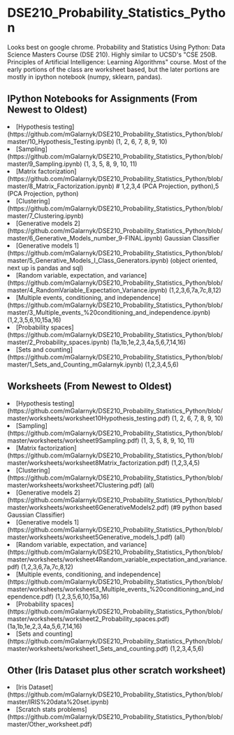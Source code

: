 # DSE210_Probability_Statistics_Python
Looks best on google chrome. 
Probability and Statistics Using Python: Data Science Masters Course (DSE 210).
Highly similar to UCSD's "CSE 250B. Principles of Artificial Intelligence: Learning Algorithms" course.
Most of the early portions of the class are worksheet based, but the later portions are mostly in ipython notebook (numpy, sklearn, pandas).

## IPython Notebooks for Assignments (From Newest to Oldest) 

  <li>[Hypothesis testing](https://github.com/mGalarnyk/DSE210_Probability_Statistics_Python/blob/master/10_Hypothesis_Testing.ipynb) (1, 2, 6, 7, 8, 9, 10) </li>
  <li>[Sampling](https://github.com/mGalarnyk/DSE210_Probability_Statistics_Python/blob/master/9_Sampling.ipynb) (1, 3, 5, 8, 9, 10, 11) </li>
  <li>[Matrix factorization](https://github.com/mGalarnyk/DSE210_Probability_Statistics_Python/blob/master/8_Matrix_Factorization.ipynb) # 1,2,3,4 (PCA Projection, python),5 (PCA Projection, python) </li>
 <li>[Clustering](https://github.com/mGalarnyk/DSE210_Probability_Statistics_Python/blob/master/7_Clustering.ipynb)</li>
 <li>[Generative models 2](https://github.com/mGalarnyk/DSE210_Probability_Statistics_Python/blob/master/6_Generative_Models_number_9-FINAL.ipynb) Gaussian Classifier </li>
 <li>[Generative models 1](https://github.com/mGalarnyk/DSE210_Probability_Statistics_Python/blob/master/5_Generative_Models_I_Class_Generators.ipynb) (object oriented, next up is pandas and sql)</li>
  <li>[Random variable, expectation, and variance](https://github.com/mGalarnyk/DSE210_Probability_Statistics_Python/blob/master/4_RandomVariable_Expectation_Variance.ipynb) (1,2,3,6,7a,7c,8,12)</li>
  <li>[Multiple events, conditioning, and independence](https://github.com/mGalarnyk/DSE210_Probability_Statistics_Python/blob/master/3_Multiple_events_%20conditioning_and_independence.ipynb) (1,2,3,5,6,10,15a,16)</li>
  <li>[Probability spaces](https://github.com/mGalarnyk/DSE210_Probability_Statistics_Python/blob/master/2_Probability_spaces.ipynb) (1a,1b,1e,2,3,4a,5,6,7,14,16)</li>
  <li>[Sets and counting](https://github.com/mGalarnyk/DSE210_Probability_Statistics_Python/blob/master/1_Sets_and_Counting_mGalarnyk.ipynb) (1,2,3,4,5,6)</li>

## Worksheets (From Newest to Oldest) 

  <li>[Hypothesis testing](https://github.com/mGalarnyk/DSE210_Probability_Statistics_Python/blob/master/worksheets/worksheet10Hypothesis_testing.pdf) (1, 2, 6, 7, 8, 9, 10) </li>
  <li>[Sampling](https://github.com/mGalarnyk/DSE210_Probability_Statistics_Python/blob/master/worksheets/worksheet9Sampling.pdf) (1, 3, 5, 8, 9, 10, 11) </li>
  <li>[Matrix factorization](https://github.com/mGalarnyk/DSE210_Probability_Statistics_Python/blob/master/worksheets/worksheet8Matrix_factorization.pdf) (1,2,3,4,5)</li>
  <li>[Clustering](https://github.com/mGalarnyk/DSE210_Probability_Statistics_Python/blob/master/worksheets/worksheet7Clustering.pdf) (all)</li>
  <li>[Generative models 2](https://github.com/mGalarnyk/DSE210_Probability_Statistics_Python/blob/master/worksheets/worksheet6GenerativeModels2.pdf) (#9 python based Gaussian Classifier)</li>
  <li>[Generative models 1](https://github.com/mGalarnyk/DSE210_Probability_Statistics_Python/blob/master/worksheets/worksheet5Generative_models_1.pdf) (all)</li>
  <li>[Random variable, expectation, and variance](https://github.com/mGalarnyk/DSE210_Probability_Statistics_Python/blob/master/worksheets/worksheet4Random_variable_expectation_and_variance.pdf) (1,2,3,6,7a,7c,8,12)</li>
  <li>[Multiple events, conditioning, and independence](https://github.com/mGalarnyk/DSE210_Probability_Statistics_Python/blob/master/worksheets/worksheet3_Multiple_events_%20conditioning_and_independence.pdf) (1,2,3,5,6,10,15a,16)</li>
  <li>[Probability spaces](https://github.com/mGalarnyk/DSE210_Probability_Statistics_Python/blob/master/worksheets/worksheet2_Probability_spaces.pdf) (1a,1b,1e,2,3,4a,5,6,7,14,16)</li>
  <li>[Sets and counting](https://github.com/mGalarnyk/DSE210_Probability_Statistics_Python/blob/master/worksheets/worksheet1_Sets_and_counting.pdf) (1,2,3,4,5,6)</li>

## Other (Iris Dataset plus other scratch worksheet)
  <li>[Iris Dataset](https://github.com/mGalarnyk/DSE210_Probability_Statistics_Python/blob/master/IRIS%20data%20set.ipynb) </li>
<li>[Scratch stats problems](https://github.com/mGalarnyk/DSE210_Probability_Statistics_Python/blob/master/Other_worksheet.pdf) </li>
